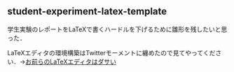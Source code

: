 ## student-experiment-latex-template
学生実験のレポートをLaTeXで書くハードルを下げるために雛形を残したいと思った．

LaTeXエディタの環境構築はTwitterモーメントに纏めたので見てやってください．→[お前らのLaTeXエディタはダサい][b8de6f30]

  [b8de6f30]: https://twitter.com/i/moments/1065918110752854017 "お前らのLaTeXエディタはダサい"
